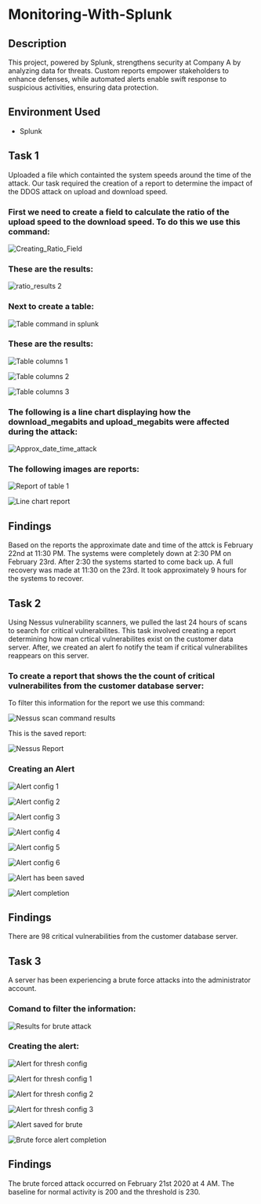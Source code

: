 # Monitoring-With-Splunk
## Description
This project, powered by Splunk, strengthens security at Company A by analyzing data for threats. Custom reports empower stakeholders to enhance defenses, while automated alerts enable swift response to suspicious activities, ensuring data protection.
## Environment Used
* Splunk

## Task 1
Uploaded a file which containted the system speeds around the time of the attack. Our task required the creation of a report to determine the impact of the DDOS attack on upload and download speed.

### First we need to create a field to calculate the ratio of the upload speed to the download speed. To do this we use this command:

![Creating_Ratio_Field](https://github.com/DaisyDurand/Monitoring-With-Splunk/assets/147094227/ecfde936-7e4b-4c6a-91d0-090fa6322ddc)

### These are the results:

![ratio_results 2](https://github.com/DaisyDurand/Monitoring-With-Splunk/assets/147094227/19d283d6-d942-4b6b-97af-b41de380b46c)

### Next to create a table: 

![Table command in splunk](https://github.com/DaisyDurand/Monitoring-With-Splunk/assets/147094227/83a74da5-bb14-476d-bb0e-03269ff44642)

### These are the results:

![Table columns 1](https://github.com/DaisyDurand/Monitoring-With-Splunk/assets/147094227/e997d53f-b317-4abd-b0fb-484afb267b51)

![Table columns 2](https://github.com/DaisyDurand/Monitoring-With-Splunk/assets/147094227/8a5f647f-89b4-42e9-9227-3d22d65dbf23)

![Table columns 3](https://github.com/DaisyDurand/Monitoring-With-Splunk/assets/147094227/ba40081f-f3a6-48cf-880a-9ac9ad181055)

### The following is a line chart displaying how the download_megabits and upload_megabits were affected during the attack:

![Approx_date_time_attack](https://github.com/DaisyDurand/Monitoring-With-Splunk/assets/147094227/922b267a-ebc9-45ce-803b-47e09b42b31e)

### The following images are reports:

![Report of table 1](https://github.com/DaisyDurand/Monitoring-With-Splunk/assets/147094227/3fd3056c-66a6-4f66-b16e-bca2ec96f49a)

![Line chart report](https://github.com/DaisyDurand/Monitoring-With-Splunk/assets/147094227/68e7d138-acbd-4951-938d-8bdb320c8bd5)

## Findings

Based on the reports the approximate date and time of the attck is February 22nd at 11:30 PM.
The systems were completely down at 2:30 PM on February 23rd. After 2:30 the systems started to come back up. A full recovery was made at 11:30 on the 23rd. It took approximately 9 hours for the systems to recover.

## Task 2

 Using Nessus vulnerability scanners, we pulled the last 24 hours of scans to search for critical vulnerabilites. This task involved creating a report determining how man crtical vulnerabilites exist on the customer data server. After, we created an alert fo notify the team if critical vulnerabilites reappears on this server.

 ### To create a report that shows the the count of critical vulnerabilites from the customer database server:

 To filter this information for the report we use this command:

![Nessus scan command results ](https://github.com/DaisyDurand/Monitoring-With-Splunk/assets/147094227/715dc8ac-b977-4be5-bfdc-c97a8d425f81)

This is the saved report:

![Nessus Report](https://github.com/DaisyDurand/Monitoring-With-Splunk/assets/147094227/b784abd3-7ff8-447d-8b38-a1d1b7e32b78)

### Creating an Alert

![Alert config 1](https://github.com/DaisyDurand/Monitoring-With-Splunk/assets/147094227/fe6b94c6-1bac-4b07-9746-3684e801655a)

![Alert config 2](https://github.com/DaisyDurand/Monitoring-With-Splunk/assets/147094227/bb518ca2-9fee-4cb0-86b6-173b0de33f1d)

![Alert config 3](https://github.com/DaisyDurand/Monitoring-With-Splunk/assets/147094227/e3eeebae-8743-443d-8ea5-6e2eba8c124f)

![Alert config 4](https://github.com/DaisyDurand/Monitoring-With-Splunk/assets/147094227/510dbd97-93a1-4522-a616-82dd087642e0)

![Alert config 5](https://github.com/DaisyDurand/Monitoring-With-Splunk/assets/147094227/21160a0e-db92-4269-977c-d3b1334d8c50)

![Alert config 6](https://github.com/DaisyDurand/Monitoring-With-Splunk/assets/147094227/6c91be87-f192-47c6-abd3-5329bb686320)

![Alert has been saved](https://github.com/DaisyDurand/Monitoring-With-Splunk/assets/147094227/300cb629-49aa-472d-a29f-480d427a7b15)

![Alert completion](https://github.com/DaisyDurand/Monitoring-With-Splunk/assets/147094227/6545a8c2-6f8e-40d1-a81a-e20397fbc503)

## Findings

There are 98 critical vulnerabilities from the customer database server.

## Task 3

A server has been experiencing a brute force attacks into the administrator account. 

### Comand to filter the information:

![Results for brute attack](https://github.com/DaisyDurand/Monitoring-With-Splunk/assets/147094227/dcbd7cb1-2005-4892-a21a-0f8e4f5df7d6)

### Creating the alert:

![Alert for thresh config](https://github.com/DaisyDurand/Monitoring-With-Splunk/assets/147094227/c6419bc8-1d39-4b08-947b-f47c7614c0e1)

![Alert for thresh config 1](https://github.com/DaisyDurand/Monitoring-With-Splunk/assets/147094227/146e391b-0298-40d3-a22c-8e45410d7310)

![Alert for thresh config 2](https://github.com/DaisyDurand/Monitoring-With-Splunk/assets/147094227/a28ca17b-b0ab-42ed-9730-e65cd4800128)

![Alert for thresh config 3](https://github.com/DaisyDurand/Monitoring-With-Splunk/assets/147094227/26157bff-763d-4d8c-aaed-971ee9edbbfa)

![Alert saved for brute](https://github.com/DaisyDurand/Monitoring-With-Splunk/assets/147094227/06426d7a-df8b-41d9-945c-6486211686c0)

![Brute force alert completion](https://github.com/DaisyDurand/Monitoring-With-Splunk/assets/147094227/4a7cd3d4-71a4-4d81-9fc4-5f2d189faf41)
 
## Findings

The brute forced attack occurred on February 21st 2020 at 4 AM. The baseline for normal activity is 200 and the threshold is 230.
